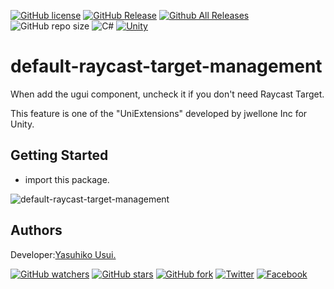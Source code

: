 [![GitHub license](https://img.shields.io/github/license/jwellone/default-raycast-target-management.svg?style=plastic)](https://github.com/jwellone/default-raycast-target-management/blob/main/LICENSE)
[![GitHub Release](https://img.shields.io/github/v/release/jwellone/default-raycast-target-management.svg?style=plastic)](https://GitHub.com/jwellone/default-raycast-target-management/releases/latest)
[![Github All Releases](https://img.shields.io/github/downloads/jwellone/default-raycast-target-management/total?color=blue&style=plastic)](https://GitHub.com/jwellone/default-raycast-target-management/releases)
![GitHub repo size](https://img.shields.io/github/repo-size/jwellone/default-raycast-target-management?label=size&style=plastic)
![C#](https://img.shields.io/badge/C%23-239120?logo=c-sharp&style=plastic)
[![Unity](https://img.shields.io/badge/Unity-100000?logo=unity&style=plastic)](https://unity.com)


# default-raycast-target-management
When add the ugui component, uncheck it if you don't need Raycast Target.

This feature is one of the "UniExtensions" developed by jwellone Inc for Unity.


## Getting Started
- import this package.

![default-raycast-target-management](https://user-images.githubusercontent.com/85072161/127732337-773efbde-906a-4bcc-94ef-07e56b5ca35e.gif)

## Authors
Developer:[Yasuhiko Usui.](https://github.com/UsuiYasuhiko-jw1)

[![GitHub watchers](https://img.shields.io/github/watchers/jwellone/default-raycast-target-management.svg?style=social&label=Watch)](https://GitHub.com/jwellone/default-raycast-target-management/watchers/)
[![GitHub stars](https://img.shields.io/github/stars/jwellone/default-raycast-target-management.svg?style=social&label=Stars)](https://GitHub.com/jwellone/default-raycast-target-management/stargazers)
[![GitHub fork](https://img.shields.io/github/forks/jwellone/default-raycast-target-management.svg?style=social&label=Fork)](https://GitHub.com/jwellone/default-raycast-target-management/network/members)
[![Twitter](https://img.shields.io/twitter/follow/jwellone?label=Twitter&logo=twitter&style=social)](http://twitter.com/jwellone)
[![Facebook](https://img.shields.io/badge/Facebook-1877F2?style=for-the-badge&logo=facebook&logoColor=white&style=plastic)](https://www.facebook.com/jwellone)

